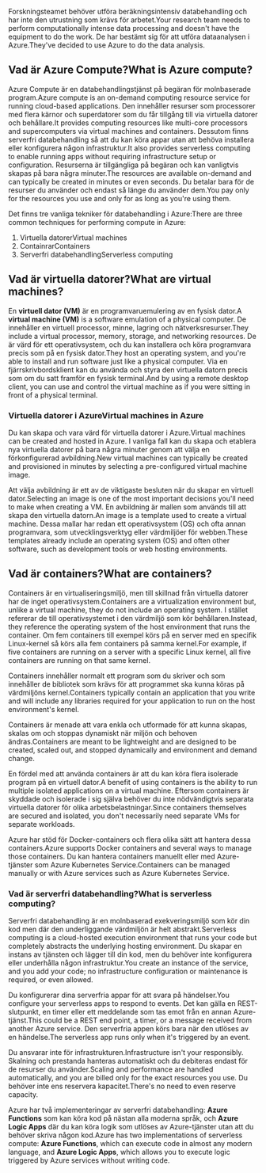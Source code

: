<span data-ttu-id="bcfc0-101">Forskningsteamet behöver utföra beräkningsintensiv databehandling och har inte den utrustning som krävs för arbetet.</span><span class="sxs-lookup"><span data-stu-id="bcfc0-101">Your research team needs to perform computationally intense data processing and doesn't have the equipment to do the work.</span></span> <span data-ttu-id="bcfc0-102">De har bestämt sig för att utföra dataanalysen i Azure.</span><span class="sxs-lookup"><span data-stu-id="bcfc0-102">They've decided to use Azure to do the data analysis.</span></span>

## <a name="what-is-azure-compute"></a><span data-ttu-id="bcfc0-103">Vad är Azure Compute?</span><span class="sxs-lookup"><span data-stu-id="bcfc0-103">What is Azure compute?</span></span>
<span data-ttu-id="bcfc0-104">Azure Compute är en databehandlingstjänst på begäran för molnbaserade program.</span><span class="sxs-lookup"><span data-stu-id="bcfc0-104">Azure compute is an on-demand computing resource service for running cloud-based applications.</span></span> <span data-ttu-id="bcfc0-105">Den innehåller resurser som processorer med flera kärnor och superdatorer som du får tillgång till via virtuella datorer och behållare.</span><span class="sxs-lookup"><span data-stu-id="bcfc0-105">It provides computing resources like multi-core processors and supercomputers via virtual machines and containers.</span></span> <span data-ttu-id="bcfc0-106">Dessutom finns serverfri databehandling så att du kan köra appar utan att behöva installera eller konfigurera någon infrastruktur.</span><span class="sxs-lookup"><span data-stu-id="bcfc0-106">It also provides serverless computing to enable running apps without requiring infrastructure setup or configuration.</span></span> <span data-ttu-id="bcfc0-107">Resurserna är tillgängliga på begäran och kan vanligtvis skapas på bara några minuter.</span><span class="sxs-lookup"><span data-stu-id="bcfc0-107">The resources are available on-demand and can typically be created in minutes or even seconds.</span></span> <span data-ttu-id="bcfc0-108">Du betalar bara för de resurser du använder och endast så länge du använder dem.</span><span class="sxs-lookup"><span data-stu-id="bcfc0-108">You pay only for the resources you use and only for as long as you're using them.</span></span>

<span data-ttu-id="bcfc0-109">Det finns tre vanliga tekniker för databehandling i Azure:</span><span class="sxs-lookup"><span data-stu-id="bcfc0-109">There are three common techniques for performing compute in Azure:</span></span>
1. <span data-ttu-id="bcfc0-110">Virtuella datorer</span><span class="sxs-lookup"><span data-stu-id="bcfc0-110">Virtual machines</span></span>
1. <span data-ttu-id="bcfc0-111">Containrar</span><span class="sxs-lookup"><span data-stu-id="bcfc0-111">Containers</span></span>
1. <span data-ttu-id="bcfc0-112">Serverfri databehandling</span><span class="sxs-lookup"><span data-stu-id="bcfc0-112">Serverless computing</span></span>

## <a name="what-are-virtual-machines"></a><span data-ttu-id="bcfc0-113">Vad är virtuella datorer?</span><span class="sxs-lookup"><span data-stu-id="bcfc0-113">What are virtual machines?</span></span>

<span data-ttu-id="bcfc0-114">En **virtuell dator (VM)** är en programvaruemulering av en fysisk dator.</span><span class="sxs-lookup"><span data-stu-id="bcfc0-114">A **virtual machine (VM)** is a software emulation of a physical computer.</span></span> <span data-ttu-id="bcfc0-115">De innehåller en virtuell processor, minne, lagring och nätverksresurser.</span><span class="sxs-lookup"><span data-stu-id="bcfc0-115">They include a virtual processor, memory, storage, and networking resources.</span></span> <span data-ttu-id="bcfc0-116">De är värd för ett operativsystem, och du kan installera och köra programvara precis som på en fysisk dator.</span><span class="sxs-lookup"><span data-stu-id="bcfc0-116">They host an operating system, and you're able to install and run software just like a physical computer.</span></span> <span data-ttu-id="bcfc0-117">Via en fjärrskrivbordsklient kan du använda och styra den virtuella datorn precis som om du satt framför en fysisk terminal.</span><span class="sxs-lookup"><span data-stu-id="bcfc0-117">And by using a remote desktop client, you can use and control the virtual machine as if you were sitting in front of a physical terminal.</span></span>

### <a name="virtual-machines-in-azure"></a><span data-ttu-id="bcfc0-118">Virtuella datorer i Azure</span><span class="sxs-lookup"><span data-stu-id="bcfc0-118">Virtual machines in Azure</span></span>

<span data-ttu-id="bcfc0-119">Du kan skapa och vara värd för virtuella datorer i Azure.</span><span class="sxs-lookup"><span data-stu-id="bcfc0-119">Virtual machines can be created and hosted in Azure.</span></span> <span data-ttu-id="bcfc0-120">I vanliga fall kan du skapa och etablera nya virtuella datorer på bara några minuter genom att välja en förkonfigurerad avbildning.</span><span class="sxs-lookup"><span data-stu-id="bcfc0-120">New virtual machines can typically be created and provisioned in minutes by selecting a pre-configured virtual machine image.</span></span>

<span data-ttu-id="bcfc0-121">Att välja avbildning är ett av de viktigaste besluten när du skapar en virtuell dator.</span><span class="sxs-lookup"><span data-stu-id="bcfc0-121">Selecting an image is one of the most important decisions you'll need to make when creating a VM.</span></span> <span data-ttu-id="bcfc0-122">En avbildning är mallen som används till att skapa den virtuella datorn.</span><span class="sxs-lookup"><span data-stu-id="bcfc0-122">An image is a template used to create a virtual machine.</span></span> <span data-ttu-id="bcfc0-123">Dessa mallar har redan ett operativsystem (OS) och ofta annan programvara, som utvecklingsverktyg eller värdmiljöer för webben.</span><span class="sxs-lookup"><span data-stu-id="bcfc0-123">These templates already include an operating system (OS) and often other software, such as development tools or web hosting environments.</span></span>

## <a name="what-are-containers"></a><span data-ttu-id="bcfc0-124">Vad är containers?</span><span class="sxs-lookup"><span data-stu-id="bcfc0-124">What are containers?</span></span>

<span data-ttu-id="bcfc0-125">Containers är en virtualiseringsmiljö, men till skillnad från virtuella datorer har de inget operativsystem.</span><span class="sxs-lookup"><span data-stu-id="bcfc0-125">Containers are a virtualization environment but, unlike a virtual machine, they do not include an operating system.</span></span> <span data-ttu-id="bcfc0-126">I stället refererar de till operativsystemet i den värdmiljö som kör behållaren.</span><span class="sxs-lookup"><span data-stu-id="bcfc0-126">Instead, they reference the operating system of the host environment that runs the container.</span></span> <span data-ttu-id="bcfc0-127">Om fem containers till exempel körs på en server med en specifik Linux-kernel så körs alla fem containers på samma kernel.</span><span class="sxs-lookup"><span data-stu-id="bcfc0-127">For example, if five containers are running on a server with a specific Linux kernel, all five containers are running on that same kernel.</span></span> 

<span data-ttu-id="bcfc0-128">Containers innehåller normalt ett program som du skriver och som innehåller de bibliotek som krävs för att programmet ska kunna köras på värdmiljöns kernel.</span><span class="sxs-lookup"><span data-stu-id="bcfc0-128">Containers typically contain an application that you write and will include any libraries required for your application to run on the host environment's kernel.</span></span> 

<span data-ttu-id="bcfc0-129">Containers är menade att vara enkla och utformade för att kunna skapas, skalas om och stoppas dynamiskt när miljön och behoven ändras.</span><span class="sxs-lookup"><span data-stu-id="bcfc0-129">Containers are meant to be lightweight and are designed to be created, scaled out, and stopped dynamically and environment and demand change.</span></span>

<span data-ttu-id="bcfc0-130">En fördel med att använda containers är att du kan köra flera isolerade program på en virtuell dator.</span><span class="sxs-lookup"><span data-stu-id="bcfc0-130">A benefit of using containers is the ability to run multiple isolated applications on a virtual machine.</span></span> <span data-ttu-id="bcfc0-131">Eftersom containers är skyddade och isolerade i sig själva behöver du inte nödvändigtvis separata virtuella datorer för olika arbetsbelastningar.</span><span class="sxs-lookup"><span data-stu-id="bcfc0-131">Since containers themselves are secured and isolated, you don't necessarily need separate VMs for separate workloads.</span></span>

<span data-ttu-id="bcfc0-132">Azure har stöd för Docker-containers och flera olika sätt att hantera dessa containers.</span><span class="sxs-lookup"><span data-stu-id="bcfc0-132">Azure supports Docker containers and several ways to manage those containers.</span></span> <span data-ttu-id="bcfc0-133">Du kan hantera containers manuellt eller med Azure-tjänster som Azure Kubernetes Service.</span><span class="sxs-lookup"><span data-stu-id="bcfc0-133">Containers can be managed manually or with Azure services such as Azure Kubernetes Service.</span></span>

### <a name="what-is-serverless-computing"></a><span data-ttu-id="bcfc0-134">Vad är serverfri databehandling?</span><span class="sxs-lookup"><span data-stu-id="bcfc0-134">What is serverless computing?</span></span>

<span data-ttu-id="bcfc0-135">Serverfri databehandling är en molnbaserad exekveringsmiljö som kör din kod men där den underliggande värdmiljön är helt abstrakt.</span><span class="sxs-lookup"><span data-stu-id="bcfc0-135">Serverless computing is a cloud-hosted execution environment that runs your code but completely abstracts the underlying hosting environment.</span></span> <span data-ttu-id="bcfc0-136">Du skapar en instans av tjänsten och lägger till din kod, men du behöver inte konfigurera eller underhålla någon infrastruktur.</span><span class="sxs-lookup"><span data-stu-id="bcfc0-136">You create an instance of the service, and you add your code; no infrastructure configuration or maintenance is required, or even allowed.</span></span>

<span data-ttu-id="bcfc0-137">Du konfigurerar dina serverfria appar för att svara på händelser.</span><span class="sxs-lookup"><span data-stu-id="bcfc0-137">You configure your serverless apps to respond to events.</span></span> <span data-ttu-id="bcfc0-138">Det kan gälla en REST-slutpunkt, en timer eller ett meddelande som tas emot från en annan Azure-tjänst.</span><span class="sxs-lookup"><span data-stu-id="bcfc0-138">This could be a REST end point, a timer, or a message received from another Azure service.</span></span> <span data-ttu-id="bcfc0-139">Den serverfria appen körs bara när den utlöses av en händelse.</span><span class="sxs-lookup"><span data-stu-id="bcfc0-139">The serverless app runs only when it's triggered by an event.</span></span> 

<span data-ttu-id="bcfc0-140">Du ansvarar inte för infrastrukturen.</span><span class="sxs-lookup"><span data-stu-id="bcfc0-140">Infrastructure isn't your responsibly.</span></span> <span data-ttu-id="bcfc0-141">Skalning och prestanda hanteras automatiskt och du debiteras endast för de resurser du använder.</span><span class="sxs-lookup"><span data-stu-id="bcfc0-141">Scaling and performance are handled automatically, and you are billed only for the exact resources you use.</span></span> <span data-ttu-id="bcfc0-142">Du behöver inte ens reservera kapacitet.</span><span class="sxs-lookup"><span data-stu-id="bcfc0-142">There's no need to even reserve capacity.</span></span>

<span data-ttu-id="bcfc0-143">Azure har två implementeringar av serverfri databehandling: **Azure Functions** som kan köra kod på nästan alla moderna språk, och **Azure Logic Apps** där du kan köra logik som utlöses av Azure-tjänster utan att du behöver skriva någon kod.</span><span class="sxs-lookup"><span data-stu-id="bcfc0-143">Azure has two implementations of serverless compute: **Azure Functions**, which can execute code in almost any modern language, and **Azure Logic Apps**, which allows you to execute logic triggered by Azure services without writing code.</span></span>
